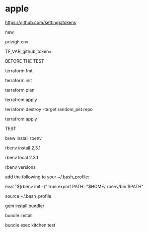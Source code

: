 # apple

https://github.com/settings/tokens

new

priv/gh.env

TF_VAR_github_token=

BEFORE THE TEST

terraform fmt

terraform init

terraform plan

terrafrom apply

terraform destroy -target random_pet.repo

terrafrom apply

TEST

brew install rbenv

rbenv install 2.3.1

rbenv local 2.3.1

rbenv versions

add the following to your ~/.bash_profile:

eval "$(rbenv init -)"
true
export PATH="$HOME/.rbenv/bin:$PATH"

source ~/.bash_profile

gem install bundler

bundle install

bundle exec kitchen test
